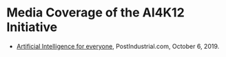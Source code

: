 # Media Coverage of the AI4K12 Initiative

* [Artificial Intelligence for everyone](https://postindustrial.com/featuredstories/ai/), PostIndustrial.com, October 6, 2019.